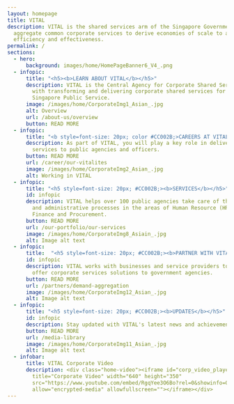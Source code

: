 ```yaml
---
layout: homepage
title: VITAL
description: VITAL is the shared services arm of the Singapore Government. We
  aggregate common corporate services to derive economies of scale to achieve
  efficiency and effectiveness.
permalink: /
sections:
  - hero:
      background: images/home/HomePageBanner6_V4_.png
  - infopic:
      title: "<h5><b>LEARN ABOUT VITAL</b></h5>"
      description: VITAL is the Central Agency for Corporate Shared Services, tasked
        with transforming and delivering corporate shared services for the
        Singapore Public Service.
      image: /images/home/CorporateImg1_Asian_.jpg
      alt: Overview
      url: /about-us/overview
      button: READ MORE
  - infopic:
      title: "<b style=font-size: 20px; color #CC002B;>CAREERS AT VITAL</b>"
      description: As part of VITAL, you will play a key role in delivering corporate
        services to public agencies and officers.
      button: READ MORE
      url: /career/our-vitalites
      image: /images/home/CorporateImg2_Asian_.jpg
      alt: Working in VITAL
  - infopic:
      title: "<h5 style=font-size: 20px; #CC002B;><b>SERVICES</b></h5>"
      id: infopic
      description: VITAL helps over 100 public agencies take care of their corporate
        and administrative processes in the areas of Human Resource (HR),
        Finance and Procurement.
      button: READ MORE
      url: /our-portfolio/our-services
      image: /images/home/CorporateImg8_Asiain_.jpg
      alt: Image alt text
  - infopic:
      title:  "<h5 style=font-size: 20px; #CC002B;><b>PARTNER WITH VITAL</b></h5>"
      id: infopic
      description: VITAL works with businesses and service providers to co-create and
        offer corporate services solutions to government agencies.
      button: READ MORE
      url: /partners/demand-aggregation
      image: /images/home/CorporateImg12_Asian_.jpg
      alt: Image alt text
  - infopic:
      title: "<h5 style=font-size: 20px; #CC002B;><b>UPDATES</b></h5>"
      id: infopic
      description: Stay updated with VITAL's latest news and achievements!
      button: READ MORE
      url: /media-library
      image: /images/home/CorporateImg11_Asian_.jpg
      alt: Image alt text
  - infobar:
      title: VITAL Corporate Video
      description: <div class="home-video"><iframe id="corp_video_player"
        title="Corporate Video" width="640" height="350"
        src="https://www.youtube.com/embed/RgqYee3O6Bo?rel=0&showinfo=0"
        allow="encrypted-media" allowfullscreen=""></iframe></div>
---
```

